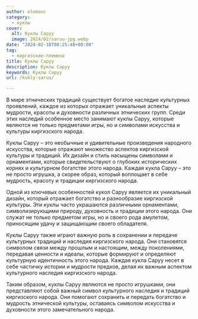 ```yaml
---
author: olomouc
category:
  - куклы
cover:
  alt: Куклы Саруу
  image: 2024/02/saruu-jpg.webp
date: "2024-02-18T08:25:48+00:00"
tag:
  - киргизские-племена
title: Куклы Саруу
description: Куклы Саруу
keywords: Куклы Саруу
url: /kukly-saruu/

---
```

В мире этнических традиций существует богатое наследие культурных проявлений, каждое из которых отражает уникальные аспекты мудрости, красоты и духовности различных этнических групп. Среди этих наследий особенное место занимают куклы Саруу, которые являются не только предметами игры, но и символами искусства и культуры киргизского народа.

Куклы Саруу – это необычные и удивительные произведения народного искусства, которые отражают множество аспектов киргизской культуры и традиций. Их дизайн и стиль насыщены символами и орнаментами, которые свидетельствуют о глубоких исторических корнях и культурном богатстве этого народа. Каждая кукла Саруу – это не просто игрушка, а скорее образ, который воплощает в себе мудрость, красоту и традиции киргизского народа.

Одной из ключевых особенностей кукол Саруу является их уникальный дизайн, который отражает богатство и разнообразие киргизской культуры. Эти куклы часто украшаются различными орнаментами, символизирующими природу, духовность и традиции этого народа. Они служат не только предметом игры, но и своего рода амулетом, приносящим удачу и защищающим своего обладателя.

Куклы Саруу также играют важную роль в сохранении и передаче культурных традиций и наследия киргизского народа. Они становятся символом связи между прошлым и настоящим, между поколениями, передавая ценности и идеалы, которые формируют и определяют культурную идентичность этого народа. Каждая кукла Саруу несет в себе частичку истории и мудрости предков, делая их важным аспектом культурного наследия киргизского народа.

Таким образом, куклы Саруу являются не просто игрушками, они представляют собой важный символ культурного наследия и традиций киргизского народа. Они помогают сохранить и передать богатство и мудрость этнической культуры, оставаясь символом искусства и духовности этого замечательного народа.
